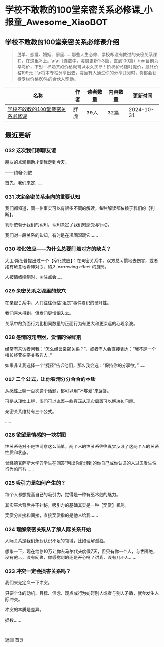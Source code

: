 # 学校不敢教的100堂亲密关系必修课_小报童_Awesome_XiaoBOT

## 学校不敢教的100堂亲密关系必修课介绍
> 脱单、恋爱、婚姻、家庭......那些人生必修、学校却没有教过的亲密关系课程，在这里补上。\n\n（连载中，每周更新1~3篇，直到100篇）\n\n目前为早鸟价，不到一杯奶茶的价格就可以永久买断！阶梯价格随时提价，最终价格199元！\n将本专栏分享出去，每当有人通过你的分享订阅时，你都会获得专栏价格60%的合伙人奖励。  
  


|名称|作者|读者数量|内容数量|更新时间|
|---|---|---|---|---|
|[学校不敢教的100堂亲密关系必修课](https://xiaobot.net/p/xinlipiaoliu?refer=9c3f1c95-a052-465a-9902-f6d75080262a)|胖虎|39人|32篇|2024-10-31|

## 最近更新
### 032 这次我们聊聊友谊

朋友的点滴相助才使我走到今天。

——约翰·列侬

首先，我们来定......

### 031 决定亲密关系走向的重要认知

我们都知道，同一件事实可以有很多不同的解读，每种解读都依赖于我们的【判断】。

判断依赖于我们的认知，认知决定了我们的感受与行动。

我们对一段关系的认知，有时是在巩固温暖它......

### 030 窄化效应——为什么总要盯着对方的缺点？

大卫·斯杜普提出过一个【窄化效应】：在亲密关系中，双方总习惯地去伤害，或者抱有敌意地看待对方，陷入 narrowing effect 的旋涡。

人被情绪控制时，关注点会......

### 029 亲密关系之堤里的蚁穴

在亲密关系中，人们往往低估“沮丧”事件累积的破坏性。

我们喜欢得到，但我们更憎恨失去。

关系中的负面行为比相同数量的正面行为有更大和更深远的心理余波。

### 028 感情的充电器，爱情的保鲜剂

经常有来访者问我：“怎么经营亲密关系？”，或者有人会直接表达：“我不是一个擅长经营亲密关系的人。”

如果非让我选择一个“捷径”告诉他们，那么我会选：“保持你的分享欲。”......

### 027 三个公式，让你看清分分合合的本质

从感性上聊一百次这个话题，都可以用“不够爱”来回答。

可是从理性上聊，我们可以直面一些真正从现实层面可以解决的问题。

亲密关系维持有三个公式。

......

### 026 欲望是情感的一块拼图

性关系绝对不是性满意这么简单。两个人的性关系往往真实反映了这两个人的关系性质和状态。

曾经德克萨斯大学的学生在回答“列出你能想到的你自己或你认识的人过去发生性行为的所有......

### 025 吸引力是如何产生的？

每个人都想提高自己的吸引力，觉得是一种有巫术般的魅力。

其实巫术背后并不神秘，吸引力的基础其实是一种【奖赏】机制。

奖赏分直接和间接，直接奖赏指的是他人给我......

### 024 理解亲密关系从了解人际关系开始

人际关系是我们永远认识不足的领域，比如理解孤独。

想象一下，现在给你10万让你去马尔代夫度假7天，但只有你一个人，与世隔绝，没有他人，没有网络，你感觉到的还是开心吗？讲真，没有几个人......

### 023 冲突一定会损害关系吗？

我们来先定义一下冲突。

只要个体的动机、目标、信念、观点或行为妨碍别人或者与别人矛盾，就会发生人际冲突。

冲突的本质是差异。

据数......


<a href="https://github.com/Reno9527/awesome-xiaobot" style="color: white; text-decoration: none;">awesome-xiaobot</a>

返回 [首页](../README.md)
